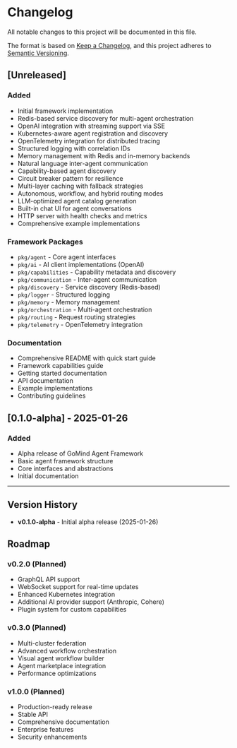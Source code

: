 # Changelog

All notable changes to this project will be documented in this file.

The format is based on [Keep a Changelog](https://keepachangelog.com/en/1.0.0/),
and this project adheres to [Semantic Versioning](https://semver.org/spec/v2.0.0.html).

## [Unreleased]

### Added
- Initial framework implementation
- Redis-based service discovery for multi-agent orchestration
- OpenAI integration with streaming support via SSE
- Kubernetes-aware agent registration and discovery
- OpenTelemetry integration for distributed tracing
- Structured logging with correlation IDs
- Memory management with Redis and in-memory backends
- Natural language inter-agent communication
- Capability-based agent discovery
- Circuit breaker pattern for resilience
- Multi-layer caching with fallback strategies
- Autonomous, workflow, and hybrid routing modes
- LLM-optimized agent catalog generation
- Built-in chat UI for agent conversations
- HTTP server with health checks and metrics
- Comprehensive example implementations

### Framework Packages
- `pkg/agent` - Core agent interfaces
- `pkg/ai` - AI client implementations (OpenAI)
- `pkg/capabilities` - Capability metadata and discovery
- `pkg/communication` - Inter-agent communication
- `pkg/discovery` - Service discovery (Redis-based)
- `pkg/logger` - Structured logging
- `pkg/memory` - Memory management
- `pkg/orchestration` - Multi-agent orchestration
- `pkg/routing` - Request routing strategies
- `pkg/telemetry` - OpenTelemetry integration

### Documentation
- Comprehensive README with quick start guide
- Framework capabilities guide
- Getting started documentation
- API documentation
- Example implementations
- Contributing guidelines

## [0.1.0-alpha] - 2025-01-26

### Added
- Alpha release of GoMind Agent Framework
- Basic agent framework structure
- Core interfaces and abstractions
- Initial documentation

---

## Version History

- **v0.1.0-alpha** - Initial alpha release (2025-01-26)

## Roadmap

### v0.2.0 (Planned)
- GraphQL API support
- WebSocket support for real-time updates
- Enhanced Kubernetes integration
- Additional AI provider support (Anthropic, Cohere)
- Plugin system for custom capabilities

### v0.3.0 (Planned)
- Multi-cluster federation
- Advanced workflow orchestration
- Visual agent workflow builder
- Agent marketplace integration
- Performance optimizations

### v1.0.0 (Planned)
- Production-ready release
- Stable API
- Comprehensive documentation
- Enterprise features
- Security enhancements